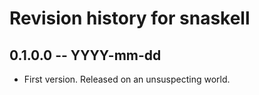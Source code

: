 # Revision history for snaskell

## 0.1.0.0 -- YYYY-mm-dd

* First version. Released on an unsuspecting world.

